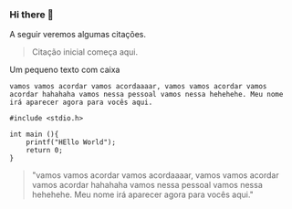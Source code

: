 ### Hi there 👋


A seguir veremos algumas citações.
>Citação inicial começa aqui.

Um pequeno texto com caixa

```vamos vamos acordar vamos acordaaaar, vamos vamos acordar vamos acordar hahahaha vamos nessa pessoal vamos nessa hehehehe. Meu nome irá aparecer agora para vocês aqui.```

```
#include <stdio.h>

int main (){
	printf("HEllo World");
	return 0;
}
```

>"vamos vamos acordar vamos acordaaaar, vamos vamos acordar vamos acordar hahahaha vamos nessa pessoal vamos nessa hehehehe. Meu nome irá aparecer agora para vocês aqui."
<!--
**dicktrevisan/dicktrevisan** is a ✨ _special_ ✨ repository because its `README.md` (this file) appears on your GitHub profile.

Here are some ideas to get you started:

- 🔭 I’m currently working on ...
- 🌱 I’m currently learning ...
- 👯 I’m looking to collaborate on ...
- 🤔 I’m looking for help with ...
- 💬 Ask me about ...
- 📫 How to reach me: ...
- 😄 Pronouns: ...
- ⚡ Fun fact: ...
git add .
git commit -m "another"
git push

-->
